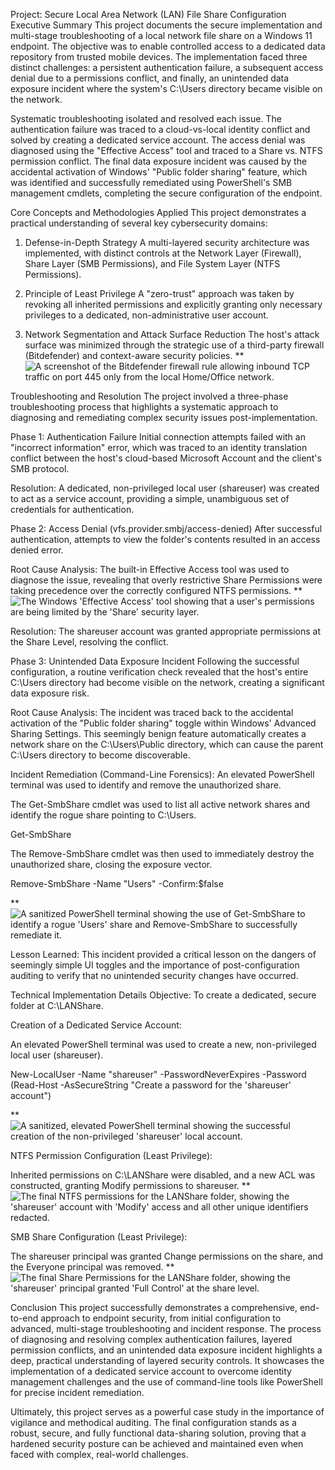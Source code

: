 Project: Secure Local Area Network (LAN) File Share Configuration
Executive Summary
This project documents the secure implementation and multi-stage troubleshooting of a local network file share on a Windows 11 endpoint. The objective was to enable controlled access to a dedicated data repository from trusted mobile devices. The implementation faced three distinct challenges: a persistent authentication failure, a subsequent access denial due to a permissions conflict, and finally, an unintended data exposure incident where the system's C:\Users directory became visible on the network.

Systematic troubleshooting isolated and resolved each issue. The authentication failure was traced to a cloud-vs-local identity conflict and solved by creating a dedicated service account. The access denial was diagnosed using the "Effective Access" tool and traced to a Share vs. NTFS permission conflict. The final data exposure incident was caused by the accidental activation of Windows' "Public folder sharing" feature, which was identified and successfully remediated using PowerShell's SMB management cmdlets, completing the secure configuration of the endpoint.

Core Concepts and Methodologies Applied
This project demonstrates a practical understanding of several key cybersecurity domains:

1. Defense-in-Depth Strategy
A multi-layered security architecture was implemented, with distinct controls at the Network Layer (Firewall), Share Layer (SMB Permissions), and File System Layer (NTFS Permissions).

2. Principle of Least Privilege
A "zero-trust" approach was taken by revoking all inherited permissions and explicitly granting only necessary privileges to a dedicated, non-administrative user account.

3. Network Segmentation and Attack Surface Reduction
The host's attack surface was minimized through the strategic use of a third-party firewall (Bitdefender) and context-aware security policies.
**![A screenshot of the Bitdefender firewall rule allowing inbound TCP traffic on port 445 only from the local Home/Office network.](image.png)

Troubleshooting and Resolution
The project involved a three-phase troubleshooting process that highlights a systematic approach to diagnosing and remediating complex security issues post-implementation.

Phase 1: Authentication Failure
Initial connection attempts failed with an "incorrect information" error, which was traced to an identity translation conflict between the host's cloud-based Microsoft Account and the client's SMB protocol.

Resolution: A dedicated, non-privileged local user (shareuser) was created to act as a service account, providing a simple, unambiguous set of credentials for authentication.

Phase 2: Access Denial (vfs.provider.smbj/access-denied)
After successful authentication, attempts to view the folder's contents resulted in an access denied error.

Root Cause Analysis: The built-in Effective Access tool was used to diagnose the issue, revealing that overly restrictive Share Permissions were taking precedence over the correctly configured NTFS permissions.
**![The Windows 'Effective Access' tool showing that a user's permissions are being limited by the 'Share' security layer.](image-1.png)

Resolution: The shareuser account was granted appropriate permissions at the Share Level, resolving the conflict.

Phase 3: Unintended Data Exposure Incident
Following the successful configuration, a routine verification check revealed that the host's entire C:\Users directory had become visible on the network, creating a significant data exposure risk.

Root Cause Analysis: The incident was traced back to the accidental activation of the "Public folder sharing" toggle within Windows' Advanced Sharing Settings. This seemingly benign feature automatically creates a network share on the C:\Users\Public directory, which can cause the parent C:\Users directory to become discoverable.

Incident Remediation (Command-Line Forensics): An elevated PowerShell terminal was used to identify and remove the unauthorized share.

The Get-SmbShare cmdlet was used to list all active network shares and identify the rogue share pointing to C:\Users.

Get-SmbShare

The Remove-SmbShare cmdlet was then used to immediately destroy the unauthorized share, closing the exposure vector.

Remove-SmbShare -Name "Users" -Confirm:$false

**![A sanitized PowerShell terminal showing the use of Get-SmbShare to identify a rogue 'Users' share and Remove-SmbShare to successfully remediate it.](image-2.png)

Lesson Learned: This incident provided a critical lesson on the dangers of seemingly simple UI toggles and the importance of post-configuration auditing to verify that no unintended security changes have occurred.

Technical Implementation Details
Objective: To create a dedicated, secure folder at C:\LANShare.

Creation of a Dedicated Service Account:

An elevated PowerShell terminal was used to create a new, non-privileged local user (shareuser).

New-LocalUser -Name "shareuser" -PasswordNeverExpires -Password (Read-Host -AsSecureString "Create a password for the 'shareuser' account")

**![A sanitized, elevated PowerShell terminal showing the successful creation of the non-privileged 'shareuser' local account.](image-3.png)

NTFS Permission Configuration (Least Privilege):

Inherited permissions on C:\LANShare were disabled, and a new ACL was constructed, granting Modify permissions to shareuser.
**![The final NTFS permissions for the LANShare folder, showing the 'shareuser' account with 'Modify' access and all other unique identifiers redacted.](image-4.png)

SMB Share Configuration (Least Privilege):

The shareuser principal was granted Change permissions on the share, and the Everyone principal was removed.
**![The final Share Permissions for the LANShare folder, showing the 'shareuser' principal granted 'Full Control' at the share level.](image-5.png)

Conclusion
This project successfully demonstrates a comprehensive, end-to-end approach to endpoint security, from initial configuration to advanced, multi-stage troubleshooting and incident response. The process of diagnosing and resolving complex authentication failures, layered permission conflicts, and an unintended data exposure incident highlights a deep, practical understanding of layered security controls. It showcases the implementation of a dedicated service account to overcome identity management challenges and the use of command-line tools like PowerShell for precise incident remediation.

Ultimately, this project serves as a powerful case study in the importance of vigilance and methodical auditing. The final configuration stands as a robust, secure, and fully functional data-sharing solution, proving that a hardened security posture can be achieved and maintained even when faced with complex, real-world challenges.